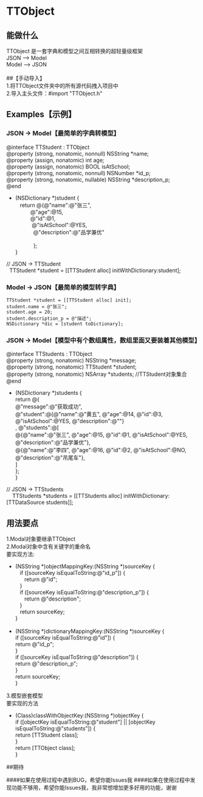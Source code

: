 # TTObject
## 能做什么 <br>
TTObject 是一套字典和模型之间互相转换的超轻量级框架 </br>
JSON --> Model </br>
Model --> JSON </br>  
##【手动导入】 </br>
1.将TTObject文件夹中的所有源代码拽入项目中 </br>
2.导入主头文件：#import "TTObject.h"
## Examples【示例】
### JSON -> Model【最简单的字典转模型】

@interface TTStudent : TTObject <br>
@property (strong, nonatomic, nonnull) NSString *name; </br>
@property (assign, nonatomic) int age; </br>
@property (assign, nonatomic) BOOL isAtSchool; </br>
@property (strong, nonatomic, nonnull) NSNumber *id_p; </br>
@property (strong, nonatomic, nullable) NSString *description_p;</br>
@end 

+ (NSDictionary *)student {  <br>
    return @{@"name":@"张三",  </br>
            @"age":@15,     </br>
            @"id":@1,      </br>
            @"isAtSchool":@YES,   </br>
             @"description":@"品学兼优" </br>  
              }; </br>
} </br>

// JSON -> TTStudent </br>
    TTStudent *student = [[TTStudent alloc] initWithDictionary:student];

### Model -> JSON【最简单的模型转字典】
    TTStudent *student = [[TTStudent alloc] init];
    student.name = @"张三";
    student.age = 20;
    student.description_p = @"描述";
    NSDictionary *dic = [student toDictionary];

### JSON -> Model【模型中有个数组属性，数组里面又要装着其他模型】
@interface TTStudents : TTObject<br>
@property (strong, nonatomic) NSString *message;</br>
@property (strong, nonatomic) TTStudent *student;</br>
@property (strong, nonatomic) NSArray *students; //TTStudent对象集合</br>
@end</br>

+ (NSDictionary *)students {</br>
    return @{</br>
             @"message":@"获取成功",</br>
             @"student":@{@"name":@"黄五", @"age":@14, @"id":@3, @"isAtSchool":@YES, @"description":@""}</br>,
             @"students":@[</br>
              @{@"name":@"张三", @"age":@15, @"id":@1, @"isAtSchool":@YES, @"description":@"品学兼优"},</br>
              @{@"name":@"李四", @"age":@16, @"id":@2, @"isAtSchool":@NO, @"description":@"吊尾车"},</br>
              ]</br>
            };</br>
}</br>

// JSON -> TTStudents</br>
      TTStudents *students = [[TTStudents alloc] initWithDictionary:[TTDataSource students]];
## 用法要点 <br>
  1.Modal对象要继承TTObject</br>
  2.Modal对象中含有关键字的重命名</br>
要实现方法: </br>
- (NSString *)objectMappingKey:(NSString *)sourceKey {  </br>
    if ([sourceKey isEqualToString:@"id_p"]) {  </br>
        return @"id";  </br>
    }  </br>
    if ([sourceKey isEqualToString:@"description_p"]) { </br>
        return @"description"; </br>
    } </br>
    return sourceKey; </br>
 }</br>
    
- (NSString *)dictionaryMappingKey:(NSString *)sourceKey {</br>
    if ([sourceKey isEqualToString:@"id"]) {</br>
        return @"id_p";</br>
    }</br>
    if ([sourceKey isEqualToString:@"description"]) {</br>
        return @"description_p";</br>
    }</br>
    return sourceKey;</br>
}</br>

3.模型嵌套模型</br>
 要实现的方法</br>
- (Class)classWithObjectKey:(NSString *)objectKey {</br>
   if ([objectKey isEqualToString:@"student"] || [objectKey isEqualToString:@"students"]) {</br>
       return [TTStudent class];</br>
   }</br>
   return [TTObject class];</br>
}</br>

##期待

####如果在使用过程中遇到BUG，希望你能Issues我
####如果在使用过程中发现功能不够用，希望你能Issues我，我非常想增加更多好用的功能，谢谢
    
    

